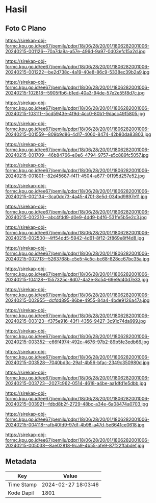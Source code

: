 # Hasil

## Foto C Plano

https://sirekap-obj-formc.kpu.go.id/ee67/pemilu/pdpr/18/06/28/20/01/1806282001006-20240215-001126--70a7da9a-a57e-496d-9a97-0d03efc15a2d.jpg

https://sirekap-obj-formc.kpu.go.id/ee67/pemilu/pdpr/18/06/28/20/01/1806282001006-20240215-001222--be2d738c-4a19-40e8-86c9-5338ec39b2a9.jpg

https://sirekap-obj-formc.kpu.go.id/ee67/pemilu/pdpr/18/06/28/20/01/1806282001006-20240215-102818--5905ffb6-b1ed-40a3-94de-57e2e55f8d7c.jpg

https://sirekap-obj-formc.kpu.go.id/ee67/pemilu/pdpr/18/06/28/20/01/1806282001006-20240215-103111--5cd5943e-4f9d-4cc0-80b1-9dacc49f5805.jpg

https://sirekap-obj-formc.kpu.go.id/ee67/pemilu/pdpr/18/06/28/20/01/1806282001006-20240215-001559--809b9d86-4d17-4060-8474-42b80da83803.jpg

https://sirekap-obj-formc.kpu.go.id/ee67/pemilu/pdpr/18/06/28/20/01/1806282001006-20240215-001709--46b84766-e0e6-4794-9757-e5c889fc5057.jpg

https://sirekap-obj-formc.kpu.go.id/ee67/pemilu/pdpr/18/06/28/20/01/1806282001006-20240215-001801--82d45687-f411-4504-a677-0f195d257e52.jpg

https://sirekap-obj-formc.kpu.go.id/ee67/pemilu/pdpr/18/06/28/20/01/1806282001006-20240215-002134--3ca0dc73-4a45-470f-8e5d-034bd9897e11.jpg

https://sirekap-obj-formc.kpu.go.id/ee67/pemilu/pdpr/18/06/28/20/01/1806282001006-20240215-002310--abc4fdd9-d0e9-4dd9-b4f6-531fe5b5e2c3.jpg

https://sirekap-obj-formc.kpu.go.id/ee67/pemilu/pdpr/18/06/28/20/01/1806282001006-20240215-002500--4ff54dd5-5942-4d61-8f12-2f869e8ff4d8.jpg

https://sirekap-obj-formc.kpu.go.id/ee67/pemilu/pdpr/18/06/28/20/01/1806282001006-20240215-002713--5263768b-c5e5-4c5c-bc68-828cc67bc35a.jpg

https://sirekap-obj-formc.kpu.go.id/ee67/pemilu/pdpr/18/06/28/20/01/1806282001006-20240215-104128--1557325c-8d07-4a2e-8c54-69e9d40d7e33.jpg

https://sirekap-obj-formc.kpu.go.id/ee67/pemilu/pdpr/18/06/28/20/01/1806282001006-20240215-002955--dcfdd895-86be-4955-84a4-4bde9126a47a.jpg

https://sirekap-obj-formc.kpu.go.id/ee67/pemilu/pdpr/18/06/28/20/01/1806282001006-20240215-003123--f375e916-43f1-4356-9427-3c91c74da999.jpg

https://sirekap-obj-formc.kpu.go.id/ee67/pemilu/pdpr/18/06/28/20/01/1806282001006-20240215-003352--c66f4974-492c-4676-97b2-89b5fe3edb66.jpg

https://sirekap-obj-formc.kpu.go.id/ee67/pemilu/pdpr/18/06/28/20/01/1806282001006-20240215-003528--7040bd3c-29a1-4b56-bfac-2349c350980d.jpg

https://sirekap-obj-formc.kpu.go.id/ee67/pemilu/pdpr/18/06/28/20/01/1806282001006-20240215-003723--2027c962-0514-4618-a4be-aa1dfd1e5dbb.jpg

https://sirekap-obj-formc.kpu.go.id/ee67/pemilu/pdpr/18/06/28/20/01/1806282001006-20240215-003921--fdbd8b2f-2729-48bc-a34e-6a08474a0703.jpg

https://sirekap-obj-formc.kpu.go.id/ee67/pemilu/pdpr/18/06/28/20/01/1806282001006-20240215-004118--afb40fd9-97df-4b98-a47d-5e6641ce0618.jpg

https://sirekap-obj-formc.kpu.go.id/ee67/pemilu/pdpr/18/06/28/20/01/1806282001006-20240215-005038--8ae02818-9ca9-4b55-afe9-87f22ffabdef.jpg


## Metadata

| Key        | Value               |
| ---------- | ------------------- |
| Time Stamp | 2024-02-27 18:03:46 |
| Kode Dapil | 1801                |



